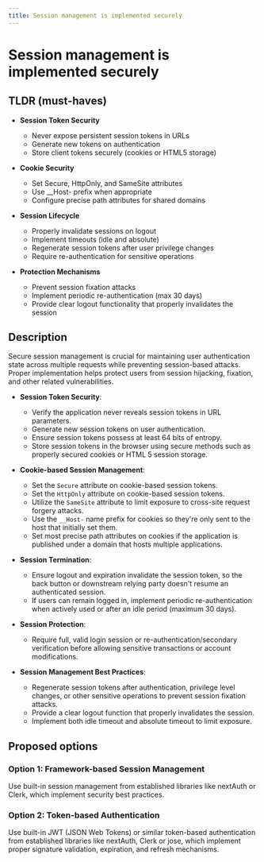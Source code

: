```yaml
---
title: Session management is implemented securely
---
```


# Session management is implemented securely

## TLDR (must-haves)

- **Session Token Security**

  - Never expose persistent session tokens in URLs
  - Generate new tokens on authentication
  - Store client tokens securely (cookies or HTML5 storage)

- **Cookie Security**

  - Set Secure, HttpOnly, and SameSite attributes
  - Use \_\_Host- prefix when appropriate
  - Configure precise path attributes for shared domains

- **Session Lifecycle**

  - Properly invalidate sessions on logout
  - Implement timeouts (idle and absolute)
  - Regenerate session tokens after user privilege changes
  - Require re-authentication for sensitive operations

- **Protection Mechanisms**

  - Prevent session fixation attacks
  - Implement periodic re-authentication (max 30 days)
  - Provide clear logout functionality that properly invalidates the session

## Description

Secure session management is crucial for maintaining user authentication state across multiple requests while preventing session-based attacks. Proper implementation helps protect users from session hijacking, fixation, and other related vulnerabilities.

- **Session Token Security**:

  - Verify the application never reveals session tokens in URL parameters.
  - Generate new session tokens on user authentication.
  - Ensure session tokens possess at least 64 bits of entropy.
  - Store session tokens in the browser using secure methods such as properly secured cookies or HTML 5 session storage.

- **Cookie-based Session Management**:

  - Set the `Secure` attribute on cookie-based session tokens.
  - Set the `HttpOnly` attribute on cookie-based session tokens.
  - Utilize the `SameSite` attribute to limit exposure to cross-site request forgery attacks.
  - Use the `__Host-` name prefix for cookies so they're only sent to the host that initially set them.
  - Set most precise path attributes on cookies if the application is published under a domain that hosts multiple applications.

- **Session Termination**:

  - Ensure logout and expiration invalidate the session token, so the back button or downstream relying party doesn't resume an authenticated session.
  - If users can remain logged in, implement periodic re-authentication when actively used or after an idle period (maximum 30 days).

- **Session Protection**:

  - Require full, valid login session or re-authentication/secondary verification before allowing sensitive transactions or account modifications.

- **Session Management Best Practices**:

  - Regenerate session tokens after authentication, privilege level changes, or other sensitive operations to prevent session fixation attacks.
  - Provide a clear logout function that properly invalidates the session.
  - Implement both idle timeout and absolute timeout to limit exposure.

## Proposed options

### Option 1: Framework-based Session Management

Use built-in session management from established libraries like nextAuth or Clerk, which implement security best practices.

### Option 2: Token-based Authentication

Use built-in JWT (JSON Web Tokens) or similar token-based authentication from established libraries like nextAuth, Clerk or jose, which implement proper signature validation, expiration, and refresh mechanisms.
